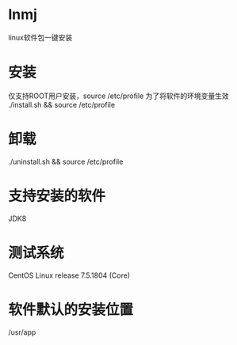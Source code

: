 # lnmj
linux软件包一键安装
# 安装
仅支持ROOT用户安装，source /etc/profile 为了将软件的环境变量生效
./install.sh && source /etc/profile
# 卸载
./uninstall.sh && source /etc/profile
# 支持安装的软件
JDK8
# 测试系统
CentOS Linux release 7.5.1804 (Core)
# 软件默认的安装位置
/usr/app


